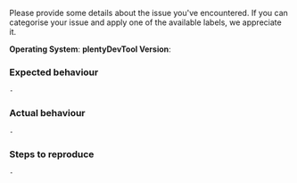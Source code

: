 Please provide some details about the issue you've encountered. If you can categorise your issue and apply one of the available labels, we appreciate it.

**Operating System**:
**plentyDevTool Version**:

### Expected behaviour
    - 

### Actual behaviour
    -

### Steps to reproduce
    -
